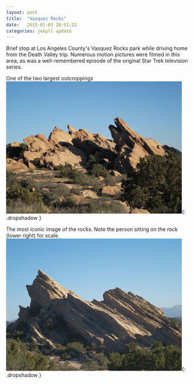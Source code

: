```yaml
---
layout: post
title:  "Vasquez Rocks"
date:   2015-01-03 20:51:22
categories: jekyll update
---
```

Brief stop at Los Angeles County's Vasquez Rocks park while driving home from the Death Valley trip.  Numerous motion pictures were filmed in this area, as was a well-remembered episode of the original Star Trek television series.  


One of the two largest outcroppings  
![Rocky outcropping](/images/vasquez_rocks1.png){: .dropshadow }

The most iconic image of the rocks.  Note the person sitting on the rock (lower right) for scale.  
![Rocky outcropping](/images/vasquez_rocks2.png){: .dropshadow }


